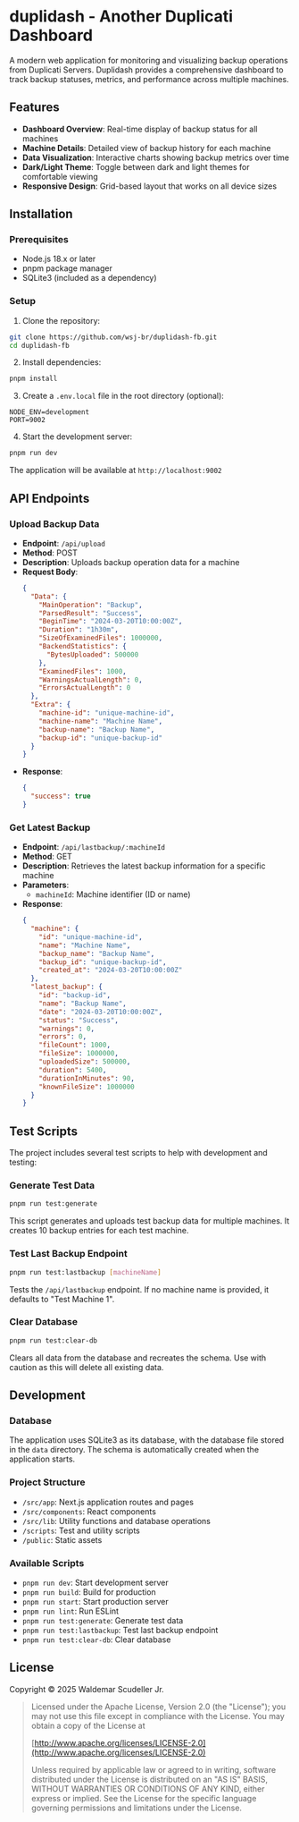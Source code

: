 # duplidash - Another Duplicati Dashboard

A modern web application for monitoring and visualizing backup operations from Duplicati Servers. Duplidash provides a comprehensive dashboard to track backup statuses, metrics, and performance across multiple machines.

## Features

- **Dashboard Overview**: Real-time display of backup status for all machines
- **Machine Details**: Detailed view of backup history for each machine
- **Data Visualization**: Interactive charts showing backup metrics over time
- **Dark/Light Theme**: Toggle between dark and light themes for comfortable viewing
- **Responsive Design**: Grid-based layout that works on all device sizes

## Installation

### Prerequisites

- Node.js 18.x or later
- pnpm package manager
- SQLite3 (included as a dependency)

### Setup

1. Clone the repository:
```bash
git clone https://github.com/wsj-br/duplidash-fb.git
cd duplidash-fb
```

2. Install dependencies:
```bash
pnpm install
```

3. Create a `.env.local` file in the root directory (optional):
```env
NODE_ENV=development
PORT=9002
```

4. Start the development server:
```bash
pnpm run dev
```

The application will be available at `http://localhost:9002`

## API Endpoints

### Upload Backup Data
- **Endpoint**: `/api/upload`
- **Method**: POST
- **Description**: Uploads backup operation data for a machine
- **Request Body**:
  ```json
  {
    "Data": {
      "MainOperation": "Backup",
      "ParsedResult": "Success",
      "BeginTime": "2024-03-20T10:00:00Z",
      "Duration": "1h30m",
      "SizeOfExaminedFiles": 1000000,
      "BackendStatistics": {
        "BytesUploaded": 500000
      },
      "ExaminedFiles": 1000,
      "WarningsActualLength": 0,
      "ErrorsActualLength": 0
    },
    "Extra": {
      "machine-id": "unique-machine-id",
      "machine-name": "Machine Name",
      "backup-name": "Backup Name",
      "backup-id": "unique-backup-id"
    }
  }
  ```
- **Response**: 
  ```json
  {
    "success": true
  }
  ```

### Get Latest Backup
- **Endpoint**: `/api/lastbackup/:machineId`
- **Method**: GET
- **Description**: Retrieves the latest backup information for a specific machine
- **Parameters**:
  - `machineId`: Machine identifier (ID or name)
- **Response**:
  ```json
  {
    "machine": {
      "id": "unique-machine-id",
      "name": "Machine Name",
      "backup_name": "Backup Name",
      "backup_id": "unique-backup-id",
      "created_at": "2024-03-20T10:00:00Z"
    },
    "latest_backup": {
      "id": "backup-id",
      "name": "Backup Name",
      "date": "2024-03-20T10:00:00Z",
      "status": "Success",
      "warnings": 0,
      "errors": 0,
      "fileCount": 1000,
      "fileSize": 1000000,
      "uploadedSize": 500000,
      "duration": 5400,
      "durationInMinutes": 90,
      "knownFileSize": 1000000
    }
  }
  ```

## Test Scripts

The project includes several test scripts to help with development and testing:

### Generate Test Data
```bash
pnpm run test:generate
```
This script generates and uploads test backup data for multiple machines. It creates 10 backup entries for each test machine.

### Test Last Backup Endpoint
```bash
pnpm run test:lastbackup [machineName]
```
Tests the `/api/lastbackup` endpoint. If no machine name is provided, it defaults to "Test Machine 1".

### Clear Database
```bash
pnpm run test:clear-db
```
Clears all data from the database and recreates the schema. Use with caution as this will delete all existing data.

## Development

### Database
The application uses SQLite3 as its database, with the database file stored in the `data` directory. The schema is automatically created when the application starts.

### Project Structure
- `/src/app`: Next.js application routes and pages
- `/src/components`: React components
- `/src/lib`: Utility functions and database operations
- `/scripts`: Test and utility scripts
- `/public`: Static assets

### Available Scripts
- `pnpm run dev`: Start development server
- `pnpm run build`: Build for production
- `pnpm run start`: Start production server
- `pnpm run lint`: Run ESLint
- `pnpm run test:generate`: Generate test data
- `pnpm run test:lastbackup`: Test last backup endpoint
- `pnpm run test:clear-db`: Clear database

## License

Copyright © 2025 Waldemar Scudeller Jr. 

>Licensed under the Apache License, Version 2.0 (the "License"); you may not use this file except in compliance with the License. You may obtain a copy of the License at
>
>[http://www.apache.org/licenses/LICENSE-2.0](http://www.apache.org/licenses/LICENSE-2.0)
>
>Unless required by applicable law or agreed to in writing, software distributed under the License is distributed on an "AS IS" BASIS, WITHOUT WARRANTIES OR CONDITIONS OF ANY KIND, either express or implied. See the License for the specific language governing permissions and limitations under the License.


